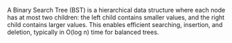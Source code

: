 A Binary Search Tree (BST) is a hierarchical data structure where each node has at most two children: the left child contains smaller values, and the right child contains larger values. This enables efficient searching, insertion, and deletion, typically in O(log n) time for balanced trees.